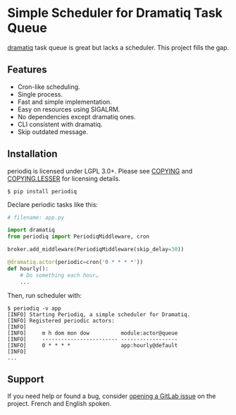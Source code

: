 # Simple Scheduler for Dramatiq Task Queue

[dramatiq](https://dramatiq.io) task queue is great but lacks a scheduler. This
project fills the gap.


## Features

- Cron-like scheduling.
- Single process.
- Fast and simple implementation.
- Easy on resources using SIGALRM.
- No dependencies except dramatiq ones.
- CLI consistent with dramatiq.
- Skip outdated message.


## Installation

periodiq is licensed under LGPL 3.0+. Please see [COPYING] and [COPYING.LESSER]
for licensing details.

[COPYING]: https://gitlab.com/bersace/periodiq/-/bloc/master/COPYING
[COPYING.LESSER]: https://gitlab.com/bersace/periodiq/-/bloc/master/COPYING.LESSER

``` console
$ pip install periodiq
```

Declare periodic tasks like this:

``` python
# filename: app.py

import dramatiq
from periodiq import PeriodiqMiddleware, cron

broker.add_middleware(PeriodiqMiddleware(skip_delay=30))

@dramatiq.actor(periodic=cron('0 * * * *'))
def hourly():
    # Do something each hour…
    ...
```

Then, run scheduler with:

``` console
$ periodiq -v app
[INFO] Starting Periodiq, a simple scheduler for Dramatiq.
[INFO] Registered periodic actors:
[INFO]
[INFO]     m h dom mon dow          module:actor@queue
[INFO]     ------------------------ ------------------
[INFO]     0 * * * *                app:hourly@default
[INFO]
...
```


## Support

If you need help or found a bug, consider [opening a GitLab
issue](https://gitlab.com/bersace/periodiq/issues/new) on the project. French
and English spoken.
